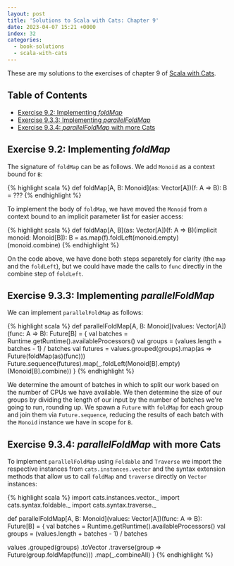 ```yaml
---
layout: post
title: 'Solutions to Scala with Cats: Chapter 9'
date: 2023-04-07 15:21 +0000
index: 32
categories:
  - book-solutions
  - scala-with-cats
---
```


These are my solutions to the exercises of chapter 9 of [Scala with
Cats][scala-with-cats].

[scala-with-cats]: https://www.scalawithcats.com/

## Table of Contents

- [Exercise 9.2: Implementing _foldMap_](#exercise-92-implementing-foldmap)
- [Exercise 9.3.3: Implementing _parallelFoldMap_](#exercise-933-implementing-parallelfoldmap)
- [Exercise 9.3.4: _parallelFoldMap_ with more Cats](#exercise-934-parallelfoldmap-with-more-cats)

## Exercise 9.2: Implementing _foldMap_

The signature of `foldMap` can be as follows. We add `Monoid` as a context bound
for `B`:

{% highlight scala %}
def foldMap[A, B: Monoid](as: Vector[A])(f: A => B): B = ???
{% endhighlight %}

To implement the body of `foldMap`, we have moved the `Monoid` from a context
bound to an implicit parameter list for easier access:

{% highlight scala %}
def foldMap[A, B](as: Vector[A])(f: A => B)(implicit monoid: Monoid[B]): B =
  as.map(f).foldLeft(monoid.empty)(monoid.combine)
{% endhighlight %}

On the code above, we have done both steps separetely for clarity (the `map` and
the `foldLeft`), but we could have made the calls to `func` directly in the
combine step of `foldLeft`.

## Exercise 9.3.3: Implementing _parallelFoldMap_

We can implement `parallelFoldMap` as follows:

{% highlight scala %}
def parallelFoldMap[A, B: Monoid](values: Vector[A])(func: A => B): Future[B] = {
  val batches = Runtime.getRuntime().availableProcessors()
  val groups = (values.length + batches - 1) / batches
  val futures = values.grouped(groups).map(as => Future(foldMap(as)(func)))
  Future.sequence(futures).map(_.foldLeft(Monoid[B].empty)(Monoid[B].combine))
}
{% endhighlight %}

We determine the amount of batches in which to split our work based on the
number of CPUs we have available. We then determine the size of our groups by
dividing the length of our input by the number of batches we're going to run,
rounding up. We spawn a `Future` with `foldMap` for each group and join them via
`Future.sequence`, reducing the results of each batch with the `Monoid` instance
we have in scope for `B`.

## Exercise 9.3.4: _parallelFoldMap_ with more Cats

To implement `parallelFoldMap` using `Foldable` and `Traverse` we import the
respective instances from `cats.instances.vector` and the syntax extension
methods that allow us to call `foldMap` and `traverse` directly on `Vector`
instances:

{% highlight scala %}
import cats.instances.vector._
import cats.syntax.foldable._
import cats.syntax.traverse._

def parallelFoldMap[A, B: Monoid](values: Vector[A])(func: A => B): Future[B] = {
  val batches = Runtime.getRuntime().availableProcessors()
  val groups = (values.length + batches - 1) / batches

  values
    .grouped(groups)
    .toVector
    .traverse(group => Future(group.foldMap(func)))
    .map(_.combineAll)
}
{% endhighlight %}
